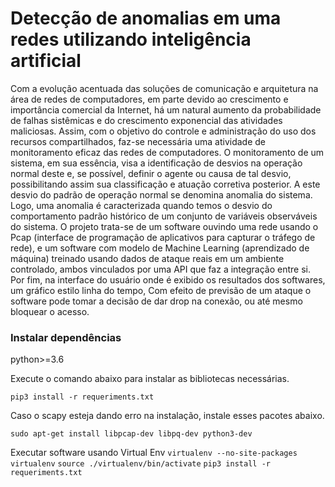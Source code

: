 # Detecção de anomalias em uma redes utilizando inteligência artificial

Com a evolução acentuada das soluções de comunicação e arquitetura na área de redes de
computadores, em parte devido ao crescimento e importância comercial da Internet, há um natural
aumento da probabilidade de falhas sistêmicas e do crescimento exponencial das atividades
maliciosas. Assim, com o objetivo do controle e administração do uso dos recursos compartilhados,
faz-se necessária uma atividade de monitoramento eficaz das redes de computadores. O
monitoramento de um sistema, em sua essência, visa a identificação de desvios na operação
normal deste e, se possível, definir o agente ou causa de tal desvio, possibilitando assim
sua classificação e atuação corretiva posterior. A este desvio do padrão de operação normal
se denomina anomalia do sistema. Logo, uma anomalia é caracterizada quando temos o
desvio do comportamento padrão histórico de um conjunto de variáveis observáveis do
sistema. O projeto trata-se de um software ouvindo uma rede usando o Pcap (interface de
programação de aplicativos para capturar o tráfego de rede), e um software com modelo de Machine
Learning (aprendizado de máquina) treinado usando dados de ataque reais em um ambiente
controlado, ambos vinculados por uma API que faz a integração entre si. Por fim, na interface do
usuário onde é exibido os resultados dos softwares, um gráfico estilo linha do tempo, Com efeito de
previsão de um ataque o software pode tomar a decisão de dar drop na conexão, ou até mesmo
bloquear o acesso.

### Instalar dependências
python>=3.6

Execute o comando abaixo para instalar as bibliotecas necessárias.

`pip3 install -r requeriments.txt`

Caso o scapy esteja dando erro na instalação, instale esses pacotes abaixo.

`sudo apt-get install libpcap-dev libpq-dev python3-dev`

Executar software usando Virtual Env
`virtualenv --no-site-packages virtualenv`
`source ./virtualenv/bin/activate`
`pip3 install -r requeriments.txt`

###